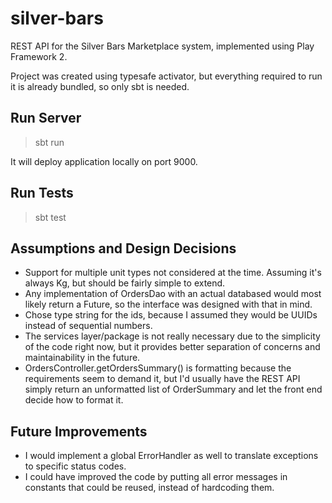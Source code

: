 # silver-bars

REST API for the Silver Bars Marketplace system, implemented using Play Framework 2.

Project was created using typesafe activator, but everything required to run it is already bundled, so only sbt is needed.

## Run Server

> sbt run

It will deploy application locally on port 9000.

## Run Tests

> sbt test

## Assumptions and Design Decisions

* Support for multiple unit types not considered at the time. Assuming it's always Kg, but should be fairly simple to extend.
* Any implementation of OrdersDao with an actual databased would most likely return a Future, so the interface was designed with that in mind.
* Chose type string for the ids, because I assumed they would be UUIDs instead of sequential numbers.
* The services layer/package is not really necessary due to the simplicity of the code right now, but it provides better separation of concerns and maintainability in the future.
* OrdersController.getOrdersSummary() is formatting because the requirements seem to demand it, but I'd usually have the REST API simply return an unformatted list of OrderSummary and let the front end decide how to format it.

## Future Improvements

* I would implement a global ErrorHandler as well to translate exceptions to specific status codes.
* I could have improved the code by putting all error messages in constants that could be reused, instead of hardcoding them.

